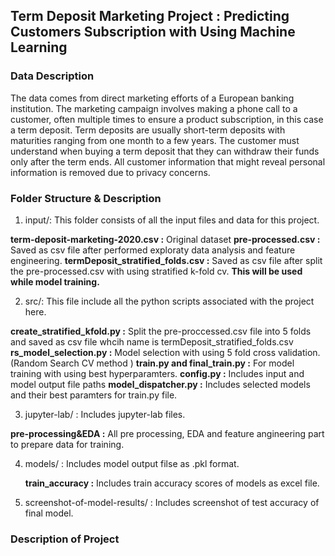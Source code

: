 ## Term Deposit Marketing Project : Predicting Customers Subscription with Using Machine Learning 

### Data Description 

The data comes from direct marketing efforts of a European banking institution. The marketing campaign involves making a phone call to a customer, often multiple times to ensure a product subscription, in this case a term deposit. Term deposits are usually short-term deposits with maturities ranging from one month to a few years. The customer must understand when buying a term deposit that they can withdraw their funds only after the term ends. All customer information that might reveal personal information is removed due to privacy concerns.

### Folder Structure & Description

1. input/:  This folder consists of all the input files and data for this project.

  **term-deposit-marketing-2020.csv :** Original dataset
  **pre-processed.csv :** Saved as csv file after performed exploraty data analysis and feature engineering.
  **termDeposit_stratified_folds.csv :** Saved as csv file after split the pre-processed.csv with using stratified k-fold cv. **This will be used while model training.**

2. src/: This file include all the python scripts associated with the project here.

  **create_stratified_kfold.py :** Split the pre-proccessed.csv file into 5 folds and saved as csv file whcih name is termDeposit_stratified_folds.csv
  **rs_model_selection.py :** Model selection with using 5 fold cross validation. (Random Search CV method )
  **train.py and final_train.py :** For model training with using best hyperparamters.
  **config.py :** Includes input and model output file paths
  **model_dispatcher.py :** Includes selected models and their best paramters for train.py file. 

3. jupyter-lab/ : Includes jupyter-lab files.

  **pre-processing&EDA :** All pre processing, EDA and feature angineering part to prepare data for training.

4. models/ : Includes model output filse as .pkl format.

   **train_accuracy :** Includes train accuracy scores of models as excel file.
    
5. screenshot-of-model-results/ : Includes screenshot of test accuracy of final model.

### Description of Project 


